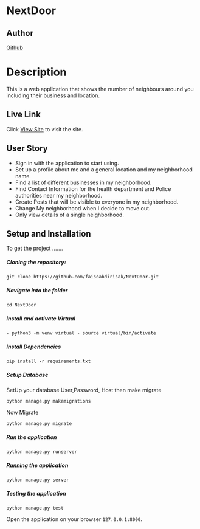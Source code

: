 # NextDoor


## Author  
  
[Github](https://github.com/faisoabdirisak)

# Description  

This is a web application that shows the number of neighbours around you including their business and location.


##  Live Link
 Click [View Site](https://morning-ocean-92442.herokuapp.com/)  to visit the site.

 ## User Story
* Sign in with the application to start using.
* Set up a profile about me and a general location and my neighborhood name.
* Find a list of different businesses in my neighborhood.
* Find Contact Information for the health department and Police authorities near my neighborhood.
* Create Posts that will be visible to everyone in my neighborhood.
* Change My neighborhood when I decide to move out.
* Only view details of a single neighborhood.

## Setup and Installation  

To get the project .......  
  
    
##### Cloning the repository:  
 ``` 
git clone https://github.com/faisoabdirisak/NextDoor.git
```
##### Navigate into the folder 
 ``` 
cd NextDoor
```
##### Install and activate Virtual  
 ``` 
- python3 -m venv virtual - source virtual/bin/activate  
```  

##### Install Dependencies  
 ``` 
 pip install -r requirements.txt 
```  
 ##### Setup Database  
  SetUp your database User,Password, Host then make migrate  
 ``` 
python manage.py makemigrations 
 ``` 
 Now Migrate  
 ```
 python manage.py migrate 
```

##### Run the application  
 ``` 
 python manage.py runserver 
``` 
##### Running the application  
 ``` 
 python manage.py server 
```
##### Testing the application  
 ``` 
 python manage.py test 
```
Open the application on your browser `127.0.0.1:8000`. 